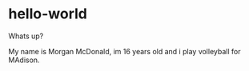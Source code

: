 # hello-world
Whats up? 

My name is Morgan McDonald, im 16 years old and i play volleyball for MAdison.  
